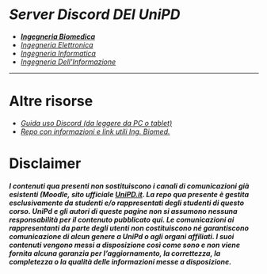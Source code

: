 # ***Server Discord DEI UniPD***


- ***[Ingegneria Biomedica](https://github.com/artaeun/IBM-UniPD)***
- *[Ingegneria Elettronica](https://github.com/artaeun/IBM-UniPD)*
- *[Ingegneria Informatica](https://github.com/artaeun/IBM-UniPD)*
- *[Ingegneria Dell'Informazione](https://github.com/artaeun/IBM-UniPD)*
---

# Altre risorse

  - *[Guida uso Discord (da leggere da PC o tablet)](http://tiny.cc/guidaDiscord)*
  - *[Repo con informazioni e link utili Ing. Biomed.](https://github.com/artaeun/IBM-UniPD)*

# Disclaimer

##### *I contenuti qua presenti non sostituiscono i canali di comunicazioni già esistenti (Moodle, sito ufficiale [UniPD.it](unipd.it). La repo qua presente è gestita esclusivamente da studenti e/o rappresentati degli studenti di questo corso. UniPd e gli autori di queste pagine non si assumono nessuna responsabilità per il contenuto pubblicato qui. Le comunicazioni ai rappresentanti da parte degli utenti non costituiscono né garantiscono comunicazione di alcun genere a UniPd o agli organi affiliati. I suoi contenuti vengono messi a disposizione così come sono e non viene fornita alcuna garanzia per l’aggiornamento, la correttezza, la completezza o la qualità delle informazioni messe a disposizione.*
